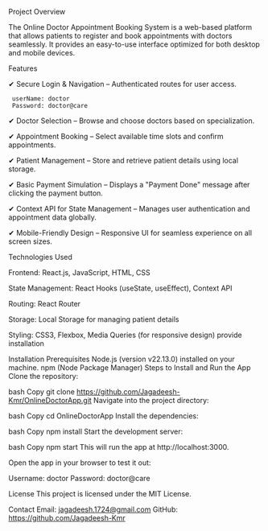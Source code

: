 Project Overview

The Online Doctor Appointment Booking System is a web-based platform that allows patients to register and book appointments with doctors seamlessly. It provides an easy-to-use interface optimized for both desktop and mobile devices.

Features

✔ Secure Login & Navigation – Authenticated routes for user access. 

     userName: doctor
     Password: doctor@care

✔ Doctor Selection – Browse and choose doctors based on specialization.

✔ Appointment Booking – Select available time slots and confirm appointments.

✔ Patient Management – Store and retrieve patient details using local storage.

✔ Basic Payment Simulation – Displays a "Payment Done" message after clicking the payment button.

✔ Context API for State Management – Manages user authentication and appointment data globally.

✔ Mobile-Friendly Design – Responsive UI for seamless experience on all screen sizes.

Technologies Used

Frontend: React.js, JavaScript, HTML, CSS

State Management: React Hooks (useState, useEffect), Context API

Routing: React Router

Storage: Local Storage for managing patient details

Styling: CSS3, Flexbox, Media Queries (for responsive design)   provide installation



Installation
Prerequisites
Node.js (version v22.13.0) installed on your machine.
npm (Node Package Manager)
Steps to Install and Run the App
Clone the repository:

bash
Copy
git clone https://github.com/Jagadeesh-Kmr/OnlineDoctorApp.git
Navigate into the project directory:

bash
Copy
cd OnlineDoctorApp
Install the dependencies:

bash
Copy
npm install
Start the development server:

bash
Copy
npm start
This will run the app at http://localhost:3000.

Open the app in your browser to test it out:

Username: doctor
Password: doctor@care

License
This project is licensed under the MIT License.

Contact
Email: jagadeesh.1724@gmail.com
GitHub: https://github.com/Jagadeesh-Kmr

